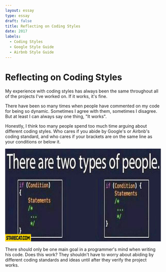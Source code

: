 ```yaml
---
layout: essay
type: essay
draft: false
title: Reflecting on Coding Styles
date: 2017
labels:
  - Coding Styles
  - Google Style Guide
  - Airbnb Style Guide
---
```


# Reflecting on Coding Styles

My experience with coding styles has always been the same throughout all of the projects I've worked on. If it works, it's fine. 

There have been so many times when people have commented on my code for being so dynamic. Sometimes I agree with them, sometimes I disagree. But at least I can always say one thing, "It works". 

Honestly, I think too many people spend too much time arguing about different coding styles. Who cares if you abide by Google's or Airbnb's coding standard, and who cares if your brackets are on the same line as your conditions or below it.

<center>
  <img style="height: 300px;" src="../images/brackets_meme.jpg"/>
</center>

There should only be one main goal in a programmer's mind when writing his code. Does this work? They shouldn't have to worry about abiding by different coding standards and ideas until after they verify the project works.
